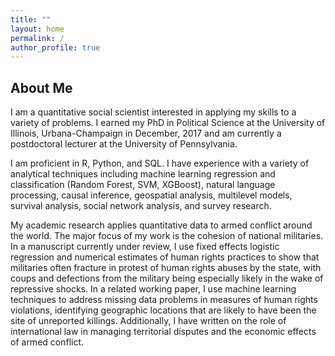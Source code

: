 ```yaml
---
title: ""
layout: home
permalink: /
author_profile: true
---
```


## About Me

I am a quantitative social scientist interested in applying my skills to a variety of problems. I earned my PhD in Political Science at the University of Illinois, Urbana-Champaign in December, 2017 and am currently a postdoctoral lecturer at the University of Pennsylvania.

I am proficient in R, Python, and SQL. I have experience with a variety of analytical techniques including machine learning regression and classification (Random Forest, SVM, XGBoost), natural language processing, causal inference, geospatial analysis, multilevel models, survival analysis, social network analysis, and survey research.

My academic research applies quantitative data to armed conflict around the world. The major focus of my work is the cohesion of national militaries. In a manuscript currently under review, I use fixed effects logistic regression and numerical estimates of human rights practices to show that militaries often fracture in protest of human rights abuses by the state, with coups and defections from the military being especially likely in the wake of repressive shocks. In a related working paper, I use machine learning techniques to address missing data problems in measures of human rights violations, identifying geographic locations that are likely to have been the site of unreported killings. Additionally, I have written on the role of international law in managing territorial disputes and the economic effects of armed conflict.
